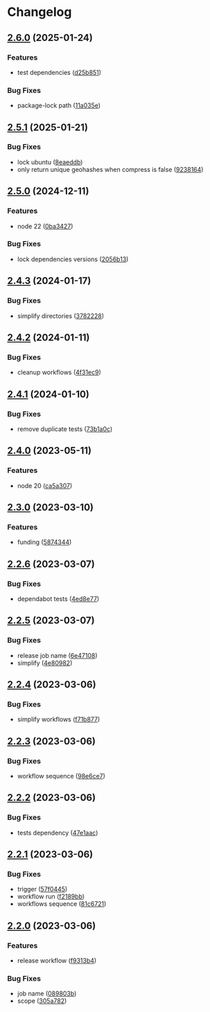 # Changelog

## [2.6.0](https://github.com/filipecorrea/vicinityhash/compare/v2.5.1...v2.6.0) (2025-01-24)


### Features

* test dependencies ([d25b851](https://github.com/filipecorrea/vicinityhash/commit/d25b8514eb9cb5eb56285e83092fbddf34168406))


### Bug Fixes

* package-lock path ([11a035e](https://github.com/filipecorrea/vicinityhash/commit/11a035e082d7aff5b9533b3a32b01f77157919a0))

## [2.5.1](https://github.com/filipecorrea/vicinityhash/compare/v2.5.0...v2.5.1) (2025-01-21)


### Bug Fixes

* lock ubuntu ([8eaeddb](https://github.com/filipecorrea/vicinityhash/commit/8eaeddbed76f48d47531076dc9910711b6f7c751))
* only return unique geohashes when compress is false ([9238164](https://github.com/filipecorrea/vicinityhash/commit/92381645245523f034336d4a0bac80d7229705d8))

## [2.5.0](https://github.com/filipecorrea/vicinityhash/compare/v2.4.3...v2.5.0) (2024-12-11)


### Features

* node 22 ([0ba3427](https://github.com/filipecorrea/vicinityhash/commit/0ba3427c80782e0df531b3bcd7d65b0b9eafdea2))


### Bug Fixes

* lock dependencies versions ([2056b13](https://github.com/filipecorrea/vicinityhash/commit/2056b13b27a59a460960cc3d6ab2f663e02af8c1))

## [2.4.3](https://github.com/filipecorrea/vicinityhash/compare/v2.4.2...v2.4.3) (2024-01-17)


### Bug Fixes

* simplify directories ([3782228](https://github.com/filipecorrea/vicinityhash/commit/3782228f4d44a65c40242f745345c47d1abd5b0f))

## [2.4.2](https://github.com/filipecorrea/vicinityhash/compare/v2.4.1...v2.4.2) (2024-01-11)


### Bug Fixes

* cleanup workflows ([4f31ec9](https://github.com/filipecorrea/vicinityhash/commit/4f31ec9419e9b77645f782d99857a0fc1dbb4319))

## [2.4.1](https://github.com/filipecorrea/vicinityhash/compare/v2.4.0...v2.4.1) (2024-01-10)


### Bug Fixes

* remove duplicate tests ([73b1a0c](https://github.com/filipecorrea/vicinityhash/commit/73b1a0c5f6c9c592d4be35280b2ed184acad727b))

## [2.4.0](https://github.com/filipecorrea/vicinityhash/compare/v2.3.0...v2.4.0) (2023-05-11)


### Features

* node 20 ([ca5a307](https://github.com/filipecorrea/vicinityhash/commit/ca5a3078e9748afe9a1ca27f6000a0afb29cafed))

## [2.3.0](https://github.com/filipecorrea/vicinityhash/compare/v2.2.6...v2.3.0) (2023-03-10)


### Features

* funding ([5874344](https://github.com/filipecorrea/vicinityhash/commit/587434476bd5954e05ce4aae05be15b04131c167))

## [2.2.6](https://github.com/filipecorrea/vicinityhash/compare/v2.2.5...v2.2.6) (2023-03-07)


### Bug Fixes

* dependabot tests ([4ed8e77](https://github.com/filipecorrea/vicinityhash/commit/4ed8e779ef604c4f7ff04dc0ce665441e30fde6e))

## [2.2.5](https://github.com/filipecorrea/vicinityhash/compare/v2.2.4...v2.2.5) (2023-03-07)


### Bug Fixes

* release job name ([6e47108](https://github.com/filipecorrea/vicinityhash/commit/6e4710883618b027a3a1ae4e85fc9aa3cbdd039a))
* simplify ([4e80982](https://github.com/filipecorrea/vicinityhash/commit/4e809822c0d4dcb8e63fe815e1228b05942a6d0b))

## [2.2.4](https://github.com/filipecorrea/vicinityhash/compare/v2.2.3...v2.2.4) (2023-03-06)


### Bug Fixes

* simplify workflows ([f71b877](https://github.com/filipecorrea/vicinityhash/commit/f71b87743e5a3a1fd67046334e8162d563f9a03f))

## [2.2.3](https://github.com/filipecorrea/vicinityhash/compare/v2.2.2...v2.2.3) (2023-03-06)


### Bug Fixes

* workflow sequence ([98e6ce7](https://github.com/filipecorrea/vicinityhash/commit/98e6ce77cec3091d153e75c0bbbc74140395f25e))

## [2.2.2](https://github.com/filipecorrea/vicinityhash/compare/v2.2.1...v2.2.2) (2023-03-06)


### Bug Fixes

* tests dependency ([47e1aac](https://github.com/filipecorrea/vicinityhash/commit/47e1aac9e4a2fd8aa5fb73ee586e9ea65e9822ff))

## [2.2.1](https://github.com/filipecorrea/vicinityhash/compare/v2.2.0...v2.2.1) (2023-03-06)


### Bug Fixes

* trigger ([57f0445](https://github.com/filipecorrea/vicinityhash/commit/57f0445ff14a87a2da9479b2738e1e09ca822e2b))
* workflow run ([f2189bb](https://github.com/filipecorrea/vicinityhash/commit/f2189bbb075e798c6dc7c740f5685c97b184c13a))
* workflows sequence ([81c6721](https://github.com/filipecorrea/vicinityhash/commit/81c6721bdabab0ad228e9272e23977b389c7d44b))

## [2.2.0](https://github.com/filipecorrea/vicinityhash/compare/v2.1.2...v2.2.0) (2023-03-06)


### Features

* release workflow ([f9313b4](https://github.com/filipecorrea/vicinityhash/commit/f9313b440891df061ee563da9545d68c5721487a))


### Bug Fixes

* job name ([089803b](https://github.com/filipecorrea/vicinityhash/commit/089803b9d6932c7ab9fc9b25f2191d893eeff58c))
* scope ([305a782](https://github.com/filipecorrea/vicinityhash/commit/305a782deaa7bc504f69f2ff60569ae1efcce2a1))
